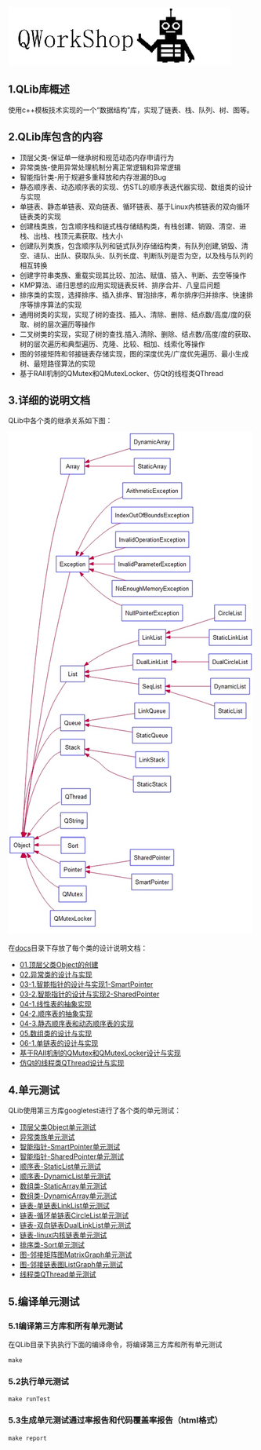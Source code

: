 ![QWorkShop](./docs/00_README/pic/QWorkShop.png)

## 1.QLib库概述

使用c++模板技术实现的一个“数据结构”库，实现了链表、栈、队列、树、图等。

## 2.QLib库包含的内容

- 顶层父类-保证单一继承树和规范动态内存申请行为
- 异常类族-使用异常处理机制分离正常逻辑和异常逻辑
- 智能指针类-用于规避多重释放和内存泄漏的Bug
- 静态顺序表、动态顺序表的实现、仿STL的顺序表迭代器实现、数组类的设计与实现
- 单链表、静态单链表、双向链表、循环链表、基于Linux内核链表的双向循环链表类的实现
- 创建栈类族，包含顺序栈和链式栈存储结构类，有栈创建、销毁、清空、进栈、出栈、栈顶元素获取、栈大小
- 创建队列类族，包含顺序队列和链式队列存储结构类，有队列创建,销毁、清空、进队、出队、获取队头、队列长度、判断队列是否为空，以及栈与队列的相互转换
- 创建字符串类族、重载实现其比较、加法、赋值、插入、判断、去空等操作
- KMP算法、递归思想的应用实现链表反转、排序合并、八皇后问题
- 排序类的实现，选择排序、插入排序、冒泡排序，希尔排序归并排序、快速排序等排序算法的实现
- 通用树类的实现，实现了树的查找、插入、清除、删除、结点数/高度/度的获取、树的层次遍历等操作
- 二叉树类的实现，实现了树的查找.插入.清除、删除、结点数/高度/度的获取、树的层次遍历和典型遍历、克隆、比较、相加、线索化等操作
- 图的邻接矩阵和邻接链表存储实现，图的深度优先/广度优先遍历、最小生成树、最短路径算法的实现
- 基于RAII机制的QMutex和QMutexLocker、仿Qt的线程类QThread

## 3.详细的说明文档

QLib中各个类的继承关系如下图：

![uml](./docs/00_README/pic/uml.jpg)

在[docs](./docs)目录下存放了每个类的设计说明文档：

- [01.顶层父类Object的创建](./docs/01_顶层父类Object/01.顶层父类Object的创建.md)
- [02.异常类的设计与实现](./docs/02_异常类的设计与实现/02.异常类的设计与实现.md)
- [03-1.智能指针的设计与实现1-SmartPointer](./docs/03_智能指针的设计与实现/03.智能指针的设计与实现1-SmartPointer.md)
- [03-2.智能指针的设计与实现2-SharedPointer](./docs/03_智能指针的设计与实现/03.智能指针的设计与实现2-SharedPointer.md)
- [04-1.线性表的抽象实现](./docs/04_顺序表/04-1.线性表的抽象实现.md)
- [04-2.顺序表的抽象实现](./docs/04_顺序表/04_2顺序表的抽象实现/04-2.顺序表的抽象实现.md)
- [04-3.静态顺序表和动态顺序表的实现](./docs/04_顺序表/04_3静态顺序表和动态顺序表/04-3.静态顺序表和动态顺序表.md)
- [05.数组类的设计与实现](./docs/05_数组类的设计与实现/05.数组类的设计与实现.md)
- [06-1.单链表的设计与实现](./docs/06_链表/06_1单链表的设计与实现/06-1.单链表的设计与实现.md)
- [基于RAII机制的QMutex和QMutexLocker设计与实现](./docs/QMutex和QMutexLocker设计与实现/基于RAII机制的QMutex和QMutexLocker设计与实现.md)
- [仿Qt的线程类QThread设计与实现](./docs/QThread线程类的设计与实现/QThread线程类的设计与实现.md)

## 4.单元测试

QLib使用第三方库googletest进行了各个类的单元测试：

- [顶层父类Object单元测试](./test/testObject.h)
- [异常类族单元测试](./test/testException.h)
- [智能指针-SmartPointer单元测试](./test/testSmartPointer.h)
- [智能指针-SharedPointer单元测试](./test/testSharedPointer.h)
- [顺序表-StaticList单元测试](./test/testStaticList.h)
- [顺序表-DynamicList单元测试](./test/testDynamicList.h)
- [数组类-StaticArray单元测试](./test/testStaticArray.h)
- [数组类-DynamicArray单元测试](./test/testDynamicArray.h)
- [链表-单链表LinkList单元测试](./test/testLinkList.h)
- [链表-循环单链表CircleList单元测试](./test/testCircleList.h)
- [链表-双向链表DualLinkList单元测试](./test/testDualLinkList.h)
- [链表-linux内核链表单元测试](./test/testLinuxList.h)
- [排序类-Sort单元测试](./test/testSort.h)
- [图-邻接矩阵图MatrixGraph单元测试](./test/testMatrixGraph.h)
- [图-邻接链表图ListGraph单元测试](./test/testListGraph.h)
- [线程类QThread单元测试](./test/testQThread.h)

## 5.编译单元测试

### 5.1编译第三方库和所有单元测试

在QLib目录下执执行下面的编译命令，将编译第三方库和所有单元测试

```shell
make
```

### 5.2执行单元测试

```shell
make runTest
```

### 5.3生成单元测试通过率报告和代码覆盖率报告（html格式）

```shell
make report
```
